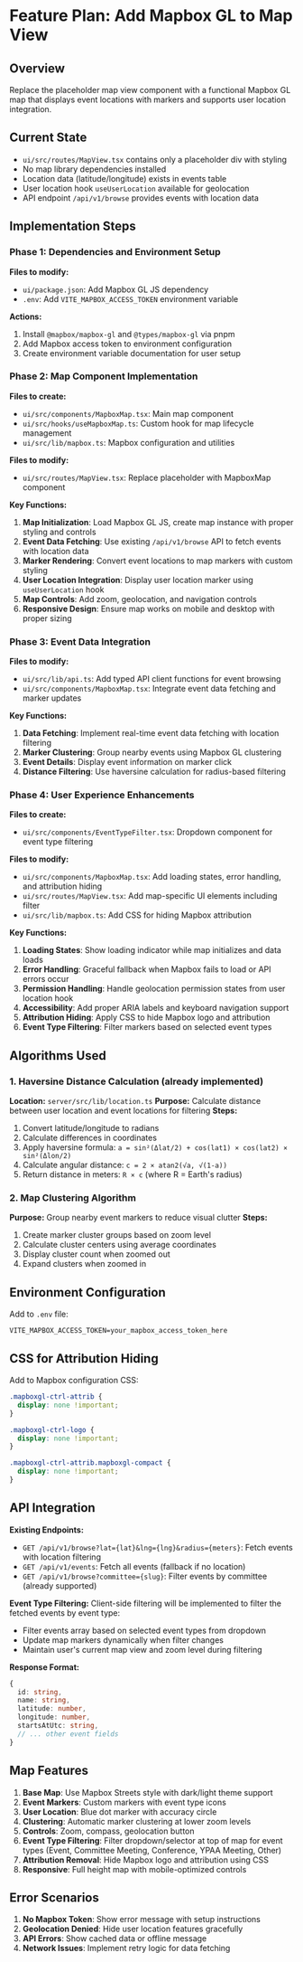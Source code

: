 # Feature Plan: Add Mapbox GL to Map View

## Overview
Replace the placeholder map view component with a functional Mapbox GL map that displays event locations with markers and supports user location integration.

## Current State
- `ui/src/routes/MapView.tsx` contains only a placeholder div with styling
- No map library dependencies installed
- Location data (latitude/longitude) exists in events table
- User location hook `useUserLocation` available for geolocation
- API endpoint `/api/v1/browse` provides events with location data

## Implementation Steps

### Phase 1: Dependencies and Environment Setup
**Files to modify:**
- `ui/package.json`: Add Mapbox GL JS dependency
- `.env`: Add `VITE_MAPBOX_ACCESS_TOKEN` environment variable

**Actions:**
1. Install `@mapbox/mapbox-gl` and `@types/mapbox-gl` via pnpm
2. Add Mapbox access token to environment configuration
3. Create environment variable documentation for user setup

### Phase 2: Map Component Implementation
**Files to create:**
- `ui/src/components/MapboxMap.tsx`: Main map component
- `ui/src/hooks/useMapboxMap.ts`: Custom hook for map lifecycle management
- `ui/src/lib/mapbox.ts`: Mapbox configuration and utilities

**Files to modify:**
- `ui/src/routes/MapView.tsx`: Replace placeholder with MapboxMap component

**Key Functions:**
1. **Map Initialization**: Load Mapbox GL JS, create map instance with proper styling and controls
2. **Event Data Fetching**: Use existing `/api/v1/browse` API to fetch events with location data
3. **Marker Rendering**: Convert event locations to map markers with custom styling
4. **User Location Integration**: Display user location marker using `useUserLocation` hook
5. **Map Controls**: Add zoom, geolocation, and navigation controls
6. **Responsive Design**: Ensure map works on mobile and desktop with proper sizing

### Phase 3: Event Data Integration
**Files to modify:**
- `ui/src/lib/api.ts`: Add typed API client functions for event browsing
- `ui/src/components/MapboxMap.tsx`: Integrate event data fetching and marker updates

**Key Functions:**
1. **Data Fetching**: Implement real-time event data fetching with location filtering
2. **Marker Clustering**: Group nearby events using Mapbox GL clustering
3. **Event Details**: Display event information on marker click
4. **Distance Filtering**: Use haversine calculation for radius-based filtering

### Phase 4: User Experience Enhancements
**Files to create:**
- `ui/src/components/EventTypeFilter.tsx`: Dropdown component for event type filtering

**Files to modify:**
- `ui/src/components/MapboxMap.tsx`: Add loading states, error handling, and attribution hiding
- `ui/src/routes/MapView.tsx`: Add map-specific UI elements including filter
- `ui/src/lib/mapbox.ts`: Add CSS for hiding Mapbox attribution

**Key Functions:**
1. **Loading States**: Show loading indicator while map initializes and data loads
2. **Error Handling**: Graceful fallback when Mapbox fails to load or API errors occur
3. **Permission Handling**: Handle geolocation permission states from user location hook
4. **Accessibility**: Add proper ARIA labels and keyboard navigation support
5. **Attribution Hiding**: Apply CSS to hide Mapbox logo and attribution
6. **Event Type Filtering**: Filter markers based on selected event types

## Algorithms Used

### 1. Haversine Distance Calculation (already implemented)
**Location:** `server/src/lib/location.ts`
**Purpose:** Calculate distance between user location and event locations for filtering
**Steps:**
1. Convert latitude/longitude to radians
2. Calculate differences in coordinates
3. Apply haversine formula: `a = sin²(Δlat/2) + cos(lat1) × cos(lat2) × sin²(Δlon/2)`
4. Calculate angular distance: `c = 2 × atan2(√a, √(1-a))`
5. Return distance in meters: `R × c` (where R = Earth's radius)

### 2. Map Clustering Algorithm
**Purpose:** Group nearby event markers to reduce visual clutter
**Steps:**
1. Create marker cluster groups based on zoom level
2. Calculate cluster centers using average coordinates
3. Display cluster count when zoomed out
4. Expand clusters when zoomed in

## Environment Configuration
Add to `.env` file:
```
VITE_MAPBOX_ACCESS_TOKEN=your_mapbox_access_token_here
```

## CSS for Attribution Hiding
Add to Mapbox configuration CSS:
```css
.mapboxgl-ctrl-attrib {
  display: none !important;
}

.mapboxgl-ctrl-logo {
  display: none !important;
}

.mapboxgl-ctrl-attrib.mapboxgl-compact {
  display: none !important;
}
```

## API Integration
**Existing Endpoints:**
- `GET /api/v1/browse?lat={lat}&lng={lng}&radius={meters}`: Fetch events with location filtering
- `GET /api/v1/events`: Fetch all events (fallback if no location)
- `GET /api/v1/browse?committee={slug}`: Filter events by committee (already supported)

**Event Type Filtering:**
Client-side filtering will be implemented to filter the fetched events by event type:
- Filter events array based on selected event types from dropdown
- Update map markers dynamically when filter changes
- Maintain user's current map view and zoom level during filtering

**Response Format:**
```typescript
{
  id: string,
  name: string,
  latitude: number,
  longitude: number,
  startsAtUtc: string,
  // ... other event fields
}
```

## Map Features
1. **Base Map**: Use Mapbox Streets style with dark/light theme support
2. **Event Markers**: Custom markers with event type icons
3. **User Location**: Blue dot marker with accuracy circle
4. **Clustering**: Automatic marker clustering at lower zoom levels
5. **Controls**: Zoom, compass, geolocation button
6. **Event Type Filtering**: Filter dropdown/selector at top of map for event types (Event, Committee Meeting, Conference, YPAA Meeting, Other)
7. **Attribution Removal**: Hide Mapbox logo and attribution using CSS
8. **Responsive**: Full height map with mobile-optimized controls

## Error Scenarios
1. **No Mapbox Token**: Show error message with setup instructions
2. **Geolocation Denied**: Hide user location features gracefully
3. **API Errors**: Show cached data or offline message
4. **Network Issues**: Implement retry logic for data fetching

